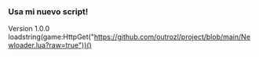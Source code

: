 ### Usa mi nuevo script!

Version 1.0.0
loadstring(game:HttpGet("https://github.com/outrozl/project/blob/main/Newloader.lua?raw=true"))()
